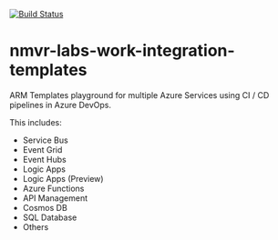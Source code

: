 [![Build Status](https://dev.azure.com/nmvr-labs-work-org/nmvr-labs-work-integration-templates/_apis/build/status/nmvr-labs-work-integration-templates-ci?branchName=master)](https://dev.azure.com/nmvr-labs-work-org/nmvr-labs-work-integration-templates/_build/latest?definitionId=6&branchName=master)

# nmvr-labs-work-integration-templates

ARM Templates playground for multiple Azure Services using CI / CD pipelines in Azure DevOps. 

This includes: 

* Service Bus
* Event Grid
* Event Hubs
* Logic Apps
* Logic Apps (Preview)
* Azure Functions
* API Management
* Cosmos DB
* SQL Database
* Others

